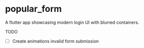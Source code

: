 # popular_form

A flutter app showcasing modern login UI with blurred containers. 

TODO 
- [ ] Create animations invalid form submission